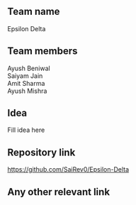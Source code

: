 ## Team name
Epsilon Delta
## Team members
Ayush Beniwal <br>
Saiyam Jain <br>
Amit Sharma <br>
Ayush Mishra <br>
## Idea
Fill idea here

## Repository link
https://github.com/SaiRev0/Epsilon-Delta

## Any other relevant link

